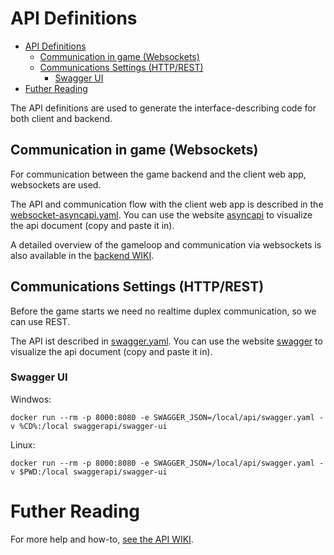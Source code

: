# API Definitions

- [API Definitions](#api-definitions)
  - [Communication in game (Websockets)](#communication-in-game-websockets)
  - [Communications Settings (HTTP/REST)](#communications-settings-httprest)
    - [Swagger UI](#swagger-ui)
- [Futher Reading](#futher-reading)

The API definitions are used to generate the interface-describing code for both client and backend.

## Communication in game (Websockets)

For communication between the game backend and the client web app, websockets are used.   

The API and communication flow with the client web app is described in the [websocket-asyncapi.yaml](./websocket-asyncapi.yaml). You can use the website [asyncapi](https://studio.asyncapi.com/) to visualize the api document (copy and paste it in).

A detailed overview of the gameloop and communication via websockets is also available in the [backend WIKI](https://gitlab.mi.hdm-stuttgart.de/quizzit/backend-server/-/wikis/home).

## Communications Settings (HTTP/REST)

Before the game starts we need no realtime duplex communication, so we can use REST.

The API ist described in [swagger.yaml](./swagger.yaml). You can use the website [swagger](https://editor.swagger.io/) to visualize the api document (copy and paste it in).

### Swagger UI

Windwos:

    docker run --rm -p 8000:8080 -e SWAGGER_JSON=/local/api/swagger.yaml -v %CD%:/local swaggerapi/swagger-ui

Linux:

    docker run --rm -p 8000:8080 -e SWAGGER_JSON=/local/api/swagger.yaml -v $PWD:/local swaggerapi/swagger-ui

# Futher Reading

For more help and how-to,
[see the API WIKI](https://gitlab.mi.hdm-stuttgart.de/quizzit/backend-server/-/wikis/Updating-the-API).
